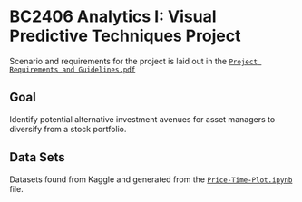 # BC2406 Analytics I: Visual Predictive Techniques Project
Scenario and requirements for the project is laid out in the [`Project Requirements and Guidelines.pdf`](https://github.com/brandonywl/BC2406-InvestmentPotentialAnalysis/blob/master/Project%20Requirements%20and%20Guidelines.pdf)

## Goal
Identify potential alternative investment avenues for asset managers to diversify from a stock portfolio. 

## Data Sets
Datasets found from Kaggle and generated from the [`Price-Time-Plot.ipynb`](./Scripts/Price-Time-Plot.ipynb) file.
